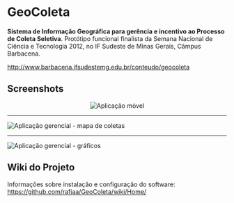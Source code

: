 # GeoColeta

__Sistema de Informação Geográfica para gerência e incentivo ao Processo de Coleta Seletiva__. Protótipo funcional finalista da Semana Nacional de Ciência e Tecnologia 2012, no IF Sudeste de Minas Gerais, Câmpus Barbacena.

http://www.barbacena.ifsudestemg.edu.br/conteudo/geocoleta

## Screenshots

<p align="center">
  <img src="https://raw.github.com/rafjaa/GeoColeta/master/samples/tela.png" alt="Aplicação móvel" />
<hr />
  <img src="https://raw.github.com/rafjaa/GeoColeta/master/samples/gerencial.png" alt="Aplicação gerencial - mapa de coletas" />
<hr>
  <img src="https://raw.github.com/rafjaa/GeoColeta/master/samples/grafico.png" alt="Aplicação gerencial - gráficos" />
</p>

## Wiki do Projeto
Informações sobre instalação e configuração do software:
https://github.com/rafjaa/GeoColeta/wiki/Home/
